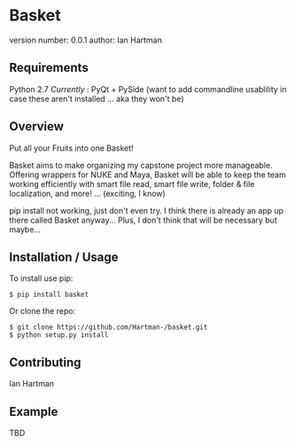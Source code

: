 Basket
===============================

version number: 0.0.1
author: Ian Hartman

Requirements
------------

Python 2.7
_Currently_ : PyQt + PySide (want to add commandline usablility in case these aren't installed ... aka they won't be)

Overview
--------

Put all your Fruits into one Basket!

Basket aims to make organizing my capstone project more manageable. Offering wrappers for NUKE and Maya, Basket will be able to keep the team working efficiently with smart file read, smart file write, folder & file localization, and more! ... (exciting, I know)

pip install not working, just don't even try. I think there is already an app up there called Basket anyway... Plus, I don't think that will be necessary but maybe... 

Installation / Usage
--------------------

To install use pip:

    $ pip install basket


Or clone the repo:

    $ git clone https://github.com/Hartman-/basket.git
    $ python setup.py install
    
Contributing
------------

Ian Hartman

Example
-------

TBD
